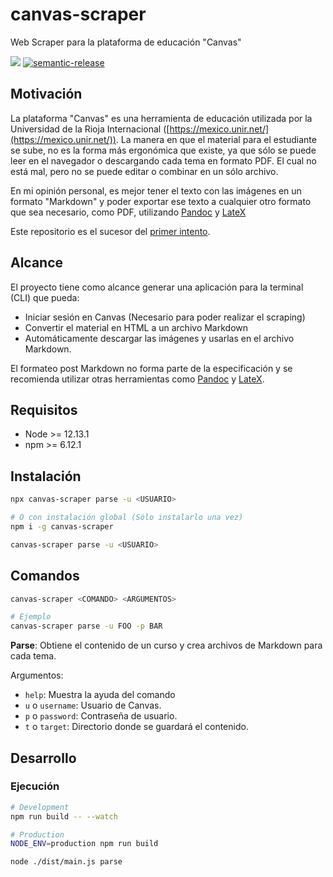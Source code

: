 # canvas-scraper

Web Scraper para la plataforma de educación "Canvas"

![](https://github.com/victorhqc/canvas-scraper/workflows/Publish%20CI/badge.svg)
[![semantic-release](https://img.shields.io/badge/%20%20%F0%9F%93%A6%F0%9F%9A%80-semantic--release-e10079.svg)](https://github.com/semantic-release/semantic-release)

## Motivación

La plataforma "Canvas" es una herramienta de educación utilizada por la Universidad de la Rioja
Internacional ([https://mexico.unir.net/](https://mexico.unir.net/)). La manera en que el material
para el estudiante se sube, no es la forma más ergonómica que existe, ya que sólo se puede leer
en el navegador o descargando cada tema en formato PDF. El cual no está mal, pero no se puede editar
o combinar en un sólo archivo.

En mi opinión personal, es mejor tener el texto con las imágenes en un formato "Markdown" y poder
exportar ese texto a cualquier otro formato que sea necesario, como PDF, utilizando
[Pandoc](https://pandoc.org/) y [LateX](https://www.latex-project.org/)

Este repositorio es el sucesor del
[primer intento](https://github.com/victorhqc/ARCHIVED_canvas-scraper).

## Alcance

El proyecto tiene como alcance generar una aplicación para la terminal (CLI) que pueda:

- Iniciar sesión en Canvas (Necesario para poder realizar el scraping)
- Convertir el material en HTML a un archivo Markdown
- Automáticamente descargar las imágenes y usarlas en el archivo Markdown.

El formateo post Markdown no forma parte de la especificación y se recomienda utilizar otras
herramientas como [Pandoc](https://pandoc.org/) y [LateX](https://www.latex-project.org/).

## Requisitos

- Node >= 12.13.1
- npm >= 6.12.1

## Instalación

```sh
npx canvas-scraper parse -u <USUARIO>

# O con instalación global (Sólo instalarlo una vez)
npm i -g canvas-scraper

canvas-scraper parse -u <USUARIO>
```

## Comandos

```sh
canvas-scraper <COMANDO> <ARGUMENTOS>

# Ejemplo
canvas-scraper parse -u FOO -p BAR
```

**Parse**: Obtiene el contenido de un curso y crea archivos de Markdown para cada tema.

Argumentos:

- `help`: Muestra la ayuda del comando
- `u` o `username`: Usuario de Canvas.
- `p` o `password`: Contraseña de usuario.
- `t` o `target`: Directorio donde se guardará el contenido.

## Desarrollo

### Ejecución

```sh
# Development
npm run build -- --watch

# Production
NODE_ENV=production npm run build

node ./dist/main.js parse
```
